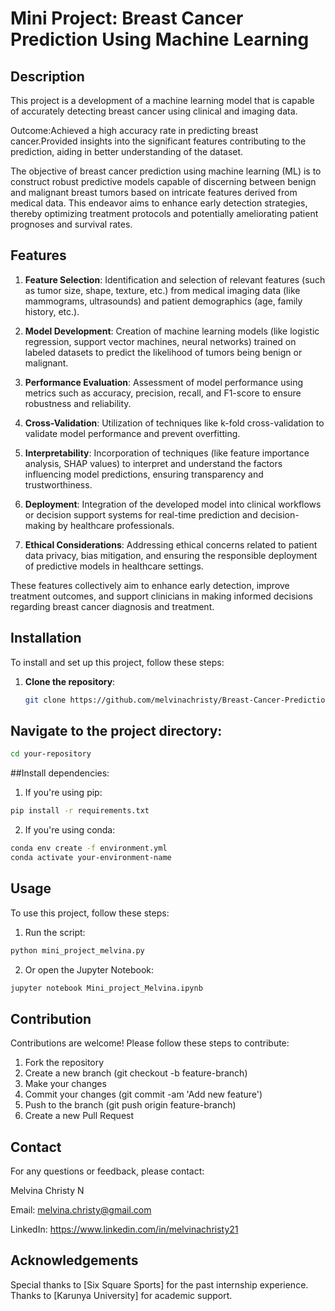 # Mini Project: Breast Cancer Prediction Using Machine Learning

## Description
This project is a  development of a machine learning model that is capable of accurately detecting 
breast cancer using clinical and imaging data.

Outcome:Achieved a high accuracy rate in predicting breast cancer.Provided 
insights into the significant features contributing to the prediction, aiding in better 
understanding of the dataset.

The objective of breast cancer prediction using machine learning (ML) is to construct robust predictive models capable of discerning between benign and malignant breast tumors based on intricate features derived from medical data. This endeavor aims to enhance early detection strategies, thereby optimizing treatment protocols and potentially ameliorating patient prognoses and survival rates.

## Features
1. **Feature Selection**: Identification and selection of relevant features (such as tumor size, shape, texture, etc.) from medical imaging data (like mammograms, ultrasounds) and patient demographics (age, family history, etc.).

2. **Model Development**: Creation of machine learning models (like logistic regression, support vector machines, neural networks) trained on labeled datasets to predict the likelihood of tumors being benign or malignant.

3. **Performance Evaluation**: Assessment of model performance using metrics such as accuracy, precision, recall, and F1-score to ensure robustness and reliability.

4. **Cross-Validation**: Utilization of techniques like k-fold cross-validation to validate model performance and prevent overfitting.

5. **Interpretability**: Incorporation of techniques (like feature importance analysis, SHAP values) to interpret and understand the factors influencing model predictions, ensuring transparency and trustworthiness.

6. **Deployment**: Integration of the developed model into clinical workflows or decision support systems for real-time prediction and decision-making by healthcare professionals.

7. **Ethical Considerations**: Addressing ethical concerns related to patient data privacy, bias mitigation, and ensuring the responsible deployment of predictive models in healthcare settings.

These features collectively aim to enhance early detection, improve treatment outcomes, and support clinicians in making informed decisions regarding breast cancer diagnosis and treatment.

## Installation

To install and set up this project, follow these steps:

1. **Clone the repository**:
   ```bash
   git clone https://github.com/melvinachristy/Breast-Cancer-Prediction-using-ML/tree/main.git

## Navigate to the project directory:
   ```bash
cd your-repository
  ```
##Install dependencies:

1. If you're using pip:
```bash
pip install -r requirements.txt
```
2. If you're using conda:
```bash
conda env create -f environment.yml
conda activate your-environment-name
```
## Usage
To use this project, follow these steps:

1. Run the script:
```bash
python mini_project_melvina.py
```
2. Or open the Jupyter Notebook:
```bash
jupyter notebook Mini_project_Melvina.ipynb
```
## Contribution
Contributions are welcome! Please follow these steps to contribute:

1. Fork the repository
2. Create a new branch (git checkout -b feature-branch)
3. Make your changes
4. Commit your changes (git commit -am 'Add new feature')
5. Push to the branch (git push origin feature-branch)
6. Create a new Pull Request

## Contact
For any questions or feedback, please contact:

Melvina Christy N

Email: melvina.christy@gmail.com

LinkedIn: https://www.linkedin.com/in/melvinachristy21

## Acknowledgements
Special thanks to [Six Square Sports] for the past internship experience.
Thanks to [Karunya University] for academic support.
